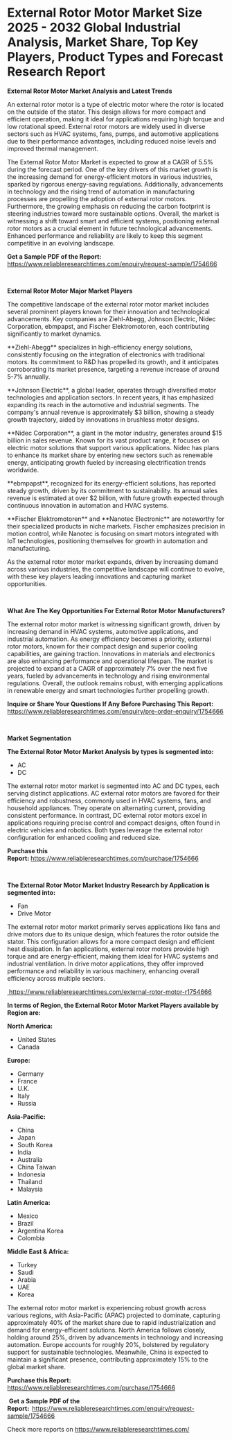 <p><h1>External Rotor Motor Market Size 2025 - 2032 Global Industrial Analysis, Market Share, Top Key Players, Product Types and Forecast Research Report</h1></p><p><strong>External Rotor Motor Market Analysis and Latest Trends</strong></p>
<p><p>An external rotor motor is a type of electric motor where the rotor is located on the outside of the stator. This design allows for more compact and efficient operation, making it ideal for applications requiring high torque and low rotational speed. External rotor motors are widely used in diverse sectors such as HVAC systems, fans, pumps, and automotive applications due to their performance advantages, including reduced noise levels and improved thermal management.</p><p>The External Rotor Motor Market is expected to grow at a CAGR of 5.5% during the forecast period. One of the key drivers of this market growth is the increasing demand for energy-efficient motors in various industries, sparked by rigorous energy-saving regulations. Additionally, advancements in technology and the rising trend of automation in manufacturing processes are propelling the adoption of external rotor motors. Furthermore, the growing emphasis on reducing the carbon footprint is steering industries toward more sustainable options. Overall, the market is witnessing a shift toward smart and efficient systems, positioning external rotor motors as a crucial element in future technological advancements. Enhanced performance and reliability are likely to keep this segment competitive in an evolving landscape.</p></p>
<p><strong>Get a Sample PDF of the Report:&nbsp;</strong> <a href="https://www.reliableresearchtimes.com/enquiry/request-sample/1754666?utm_campaign=2284&utm_medium=2&utm_source=Github&utm_content=ia&utm_term=18022025&utm_id=external-rotor-motor">https://www.reliableresearchtimes.com/enquiry/request-sample/1754666</a></p>
<p>&nbsp;</p>
<p><strong>External Rotor Motor Major Market Players</strong></p>
<p><p>The competitive landscape of the external rotor motor market includes several prominent players known for their innovation and technological advancements. Key companies are Ziehl-Abegg, Johnson Electric, Nidec Corporation, ebmpapst, and Fischer Elektromotoren, each contributing significantly to market dynamics.</p><p>**Ziehl-Abegg** specializes in high-efficiency energy solutions, consistently focusing on the integration of electronics with traditional motors. Its commitment to R&D has propelled its growth, and it anticipates corroborating its market presence, targeting a revenue increase of around 5-7% annually.</p><p>**Johnson Electric**, a global leader, operates through diversified motor technologies and application sectors. In recent years, it has emphasized expanding its reach in the automotive and industrial segments. The company's annual revenue is approximately $3 billion, showing a steady growth trajectory, aided by innovations in brushless motor designs.</p><p>**Nidec Corporation**, a giant in the motor industry, generates around $15 billion in sales revenue. Known for its vast product range, it focuses on electric motor solutions that support various applications. Nidec has plans to enhance its market share by entering new sectors such as renewable energy, anticipating growth fueled by increasing electrification trends worldwide.</p><p>**ebmpapst**, recognized for its energy-efficient solutions, has reported steady growth, driven by its commitment to sustainability. Its annual sales revenue is estimated at over $2 billion, with future growth expected through continuous innovation in automation and HVAC systems.</p><p>**Fischer Elektromotoren** and **Nanotec Electronic** are noteworthy for their specialized products in niche markets. Fischer emphasizes precision in motion control, while Nanotec is focusing on smart motors integrated with IoT technologies, positioning themselves for growth in automation and manufacturing.</p><p>As the external rotor motor market expands, driven by increasing demand across various industries, the competitive landscape will continue to evolve, with these key players leading innovations and capturing market opportunities.</p></p>
<p>&nbsp;</p>
<p><strong>What Are The Key Opportunities For External Rotor Motor Manufacturers?</strong></p>
<p><p>The external rotor motor market is witnessing significant growth, driven by increasing demand in HVAC systems, automotive applications, and industrial automation. As energy efficiency becomes a priority, external rotor motors, known for their compact design and superior cooling capabilities, are gaining traction. Innovations in materials and electronics are also enhancing performance and operational lifespan. The market is projected to expand at a CAGR of approximately 7% over the next five years, fueled by advancements in technology and rising environmental regulations. Overall, the outlook remains robust, with emerging applications in renewable energy and smart technologies further propelling growth.</p></p>
<p><strong>Inquire or Share Your Questions If Any Before Purchasing This Report:</strong> <a href="https://www.reliableresearchtimes.com/enquiry/pre-order-enquiry/1754666?utm_campaign=2284&utm_medium=2&utm_source=Github&utm_content=ia&utm_term=18022025&utm_id=external-rotor-motor">https://www.reliableresearchtimes.com/enquiry/pre-order-enquiry/1754666</a></p>
<p>&nbsp;</p>
<p><strong>Market Segmentation</strong></p>
<p><strong>The External Rotor Motor Market Analysis by types is segmented into:</strong></p>
<p><ul><li>AC</li><li>DC</li></ul></p>
<p><p>The external rotor motor market is segmented into AC and DC types, each serving distinct applications. AC external rotor motors are favored for their efficiency and robustness, commonly used in HVAC systems, fans, and household appliances. They operate on alternating current, providing consistent performance. In contrast, DC external rotor motors excel in applications requiring precise control and compact designs, often found in electric vehicles and robotics. Both types leverage the external rotor configuration for enhanced cooling and reduced size.</p></p>
<p><strong>Purchase this Report:&nbsp;</strong><a href="https://www.reliableresearchtimes.com/purchase/1754666?utm_campaign=2284&utm_medium=2&utm_source=Github&utm_content=ia&utm_term=18022025&utm_id=external-rotor-motor">https://www.reliableresearchtimes.com/purchase/1754666</a></p>
<p>&nbsp;</p>
<p><strong>The External Rotor Motor Market Industry Research by Application is segmented into:</strong></p>
<p><ul><li>Fan</li><li>Drive Motor</li></ul></p>
<p><p>The external rotor motor market primarily serves applications like fans and drive motors due to its unique design, which features the rotor outside the stator. This configuration allows for a more compact design and efficient heat dissipation. In fan applications, external rotor motors provide high torque and are energy-efficient, making them ideal for HVAC systems and industrial ventilation. In drive motor applications, they offer improved performance and reliability in various machinery, enhancing overall efficiency across multiple sectors.</p></p>
<p><a href="https://www.reliableresearchtimes.com/external-rotor-motor-r1754666?utm_campaign=2284&utm_medium=2&utm_source=Github&utm_content=ia&utm_term=18022025&utm_id=external-rotor-motor">&nbsp;https://www.reliableresearchtimes.com/external-rotor-motor-r1754666</a></p>
<p><strong>In terms of Region, the External Rotor Motor Market Players available by Region are:</strong></p>
<p>
    <p> <strong> North America: </strong>
        <ul>
            <li>United States</li>
            <li>Canada</li>
        </ul>
        </p> 
    <p> <strong> Europe: </strong>
        <ul>
            <li>Germany</li>
            <li>France</li>
            <li>U.K.</li>
            <li>Italy</li>
            <li>Russia</li>
        </ul>
        </p> 
    <p> <strong> Asia-Pacific: </strong>
        <ul>
            <li>China</li>
            <li>Japan</li>
            <li>South Korea</li>
            <li>India</li>
            <li>Australia</li>
            <li>China Taiwan</li>
            <li>Indonesia</li>
            <li>Thailand</li>
            <li>Malaysia</li>
        </ul>
        </p> 
    <p> <strong> Latin America: </strong>
        <ul>
            <li>Mexico</li>
            <li>Brazil</li>
            <li>Argentina Korea</li>
            <li>Colombia</li>
        </ul>
        </p> 
    <p> <strong> Middle East & Africa: </strong>
        <ul>
            <li>Turkey</li>
            <li>Saudi</li>
            <li>Arabia</li>
            <li>UAE</li>
            <li>Korea</li>
        </ul>
    </p>
    </p>
<p><p>The external rotor motor market is experiencing robust growth across various regions, with Asia-Pacific (APAC) projected to dominate, capturing approximately 40% of the market share due to rapid industrialization and demand for energy-efficient solutions. North America follows closely, holding around 25%, driven by advancements in technology and increasing automation. Europe accounts for roughly 20%, bolstered by regulatory support for sustainable technologies. Meanwhile, China is expected to maintain a significant presence, contributing approximately 15% to the global market share.</p></p>
<p><strong>Purchase this Report: </strong><a href="https://www.reliableresearchtimes.com/purchase/1754666?utm_campaign=2284&utm_medium=2&utm_source=Github&utm_content=ia&utm_term=18022025&utm_id=external-rotor-motor">https://www.reliableresearchtimes.com/purchase/1754666</a></p>
<p>&nbsp;<strong>Get a Sample PDF of the Report:&nbsp;&nbsp;</strong><a href="https://www.reliableresearchtimes.com/enquiry/request-sample/1754666?utm_campaign=2284&utm_medium=2&utm_source=Github&utm_content=ia&utm_term=18022025&utm_id=external-rotor-motor">https://www.reliableresearchtimes.com/enquiry/request-sample/1754666</a></p>
<p><strong></strong></p>
<p>Check more reports on <a href="https://www.reliableresearchtimes.com/?utm_campaign=2284&utm_medium=2&utm_source=Github&utm_content=ia&utm_term=18022025&utm_id=external-rotor-motor">https://www.reliableresearchtimes.com/</a></p>